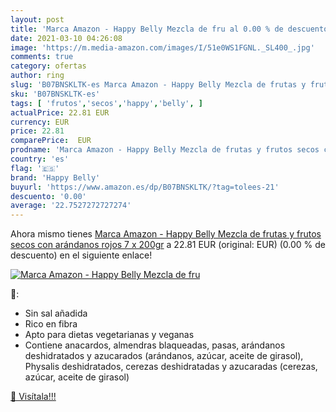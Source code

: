 ```yaml
---
layout: post
title: 'Marca Amazon - Happy Belly Mezcla de fru al 0.00 % de descuento'
date: 2021-03-10 04:26:08
image: 'https://m.media-amazon.com/images/I/51e0WS1FGNL._SL400_.jpg'
comments: true
category: ofertas
author: ring
slug: 'B07BNSKLTK-es Marca Amazon - Happy Belly Mezcla de frutas y frutos secos...'
sku: 'B07BNSKLTK-es'
tags: [ 'frutos','secos','happy','belly', ]
actualPrice: 22.81 EUR
currency: EUR
price: 22.81
comparePrice:  EUR
prodname: 'Marca Amazon - Happy Belly Mezcla de frutas y frutos secos con arándanos rojos  7 x 200gr'
country: 'es'
flag: '🇪🇸'
brand: 'Happy Belly'
buyurl: 'https://www.amazon.es/dp/B07BNSKLTK/?tag=tolees-21'
descuento: '0.00'
average: '22.7527272727274'
---
```


Ahora mismo tienes [Marca Amazon - Happy Belly Mezcla de frutas y frutos secos con arándanos rojos  7 x 200gr](https://www.amazon.es/dp/B07BNSKLTK/?tag=tolees-21) a 22.81 EUR (original:  EUR) (0.00 %  de descuento) en el siguiente enlace!

[![Marca Amazon - Happy Belly Mezcla de fru](https://m.media-amazon.com/images/I/51e0WS1FGNL._SL400_.jpg)](https://www.amazon.es/dp/B07BNSKLTK/?tag=tolees-21)

🔎:

- Sin sal añadida
- Rico en fibra
- Apto para dietas vegetarianas y veganas
- Contiene anacardos, almendras blaqueadas, pasas, arándanos deshidratados y azucarados (arándanos, azúcar, aceite de girasol), Physalis deshidratados, cerezas deshidratadas y azucaradas (cerezas, azúcar, aceite de girasol)

[🛒 Visítala!!!](https://www.amazon.es/dp/B07BNSKLTK/?tag=tolees-21)
